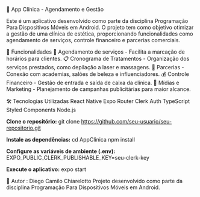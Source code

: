📱 App Clínica - Agendamento e Gestão

Este é um aplicativo desenvolvido como parte da disciplina Programação Para Dispositivos Móveis em Android. O projeto tem como objetivo otimizar a gestão de uma clínica de estética, proporcionando funcionalidades como agendamento de serviços, controle financeiro e parcerias comerciais.

🚀 Funcionalidades
📅 Agendamento de serviços - Facilita a marcação de horários para clientes.
📋 Cronograma de Tratamentos - Organização dos serviços prestados, como depilação a laser e massagens.
🤝 Parcerias - Conexão com academias, salões de beleza e influenciadores.
💰 Controle Financeiro - Gestão de entrada e saída de caixa da clínica.
📢 Mídias e Marketing - Planejamento de campanhas publicitárias para maior alcance.


🛠️ Tecnologias Utilizadas
React Native
Expo Router
Clerk Auth
TypeScript
Styled Components
Node.js


**Clone o repositório:**
git clone https://github.com/seu-usuario/seu-repositorio.git

**Instale as dependências:**
cd AppClinica
npm install

**Configure as variáveis de ambiente (.env):**
EXPO_PUBLIC_CLERK_PUBLISHABLE_KEY=seu-clerk-key

**Execute o aplicativo:**
expo start

📝 Autor : Diego Camilo Chiarelotto
Projeto desenvolvido como parte da disciplina Programação Para Dispositivos Móveis em Android.
